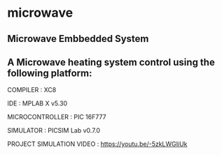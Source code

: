 # microwave
Microwave Embbedded System
-----------------------------------------------------------------
A Microwave heating system control using the following platform:
-----------------------------------------------------------------
COMPILER : XC8

IDE : MPLAB X v5.30

MICROCONTROLLER : PIC 16F777

SIMULATOR : PICSIM Lab v0.7.0

PROJECT SIMULATION VIDEO : https://youtu.be/-5zkLWGIiUk
